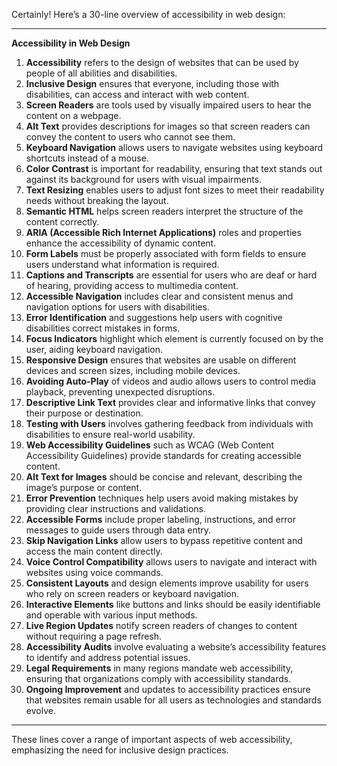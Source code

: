 Certainly! Here’s a 30-line overview of accessibility in web design:

---

**Accessibility in Web Design**

1. **Accessibility** refers to the design of websites that can be used by people of all abilities and disabilities.
2. **Inclusive Design** ensures that everyone, including those with disabilities, can access and interact with web content.
3. **Screen Readers** are tools used by visually impaired users to hear the content on a webpage.
4. **Alt Text** provides descriptions for images so that screen readers can convey the content to users who cannot see them.
5. **Keyboard Navigation** allows users to navigate websites using keyboard shortcuts instead of a mouse.
6. **Color Contrast** is important for readability, ensuring that text stands out against its background for users with visual impairments.
7. **Text Resizing** enables users to adjust font sizes to meet their readability needs without breaking the layout.
8. **Semantic HTML** helps screen readers interpret the structure of the content correctly.
9. **ARIA (Accessible Rich Internet Applications)** roles and properties enhance the accessibility of dynamic content.
10. **Form Labels** must be properly associated with form fields to ensure users understand what information is required.
11. **Captions and Transcripts** are essential for users who are deaf or hard of hearing, providing access to multimedia content.
12. **Accessible Navigation** includes clear and consistent menus and navigation options for users with disabilities.
13. **Error Identification** and suggestions help users with cognitive disabilities correct mistakes in forms.
14. **Focus Indicators** highlight which element is currently focused on by the user, aiding keyboard navigation.
15. **Responsive Design** ensures that websites are usable on different devices and screen sizes, including mobile devices.
16. **Avoiding Auto-Play** of videos and audio allows users to control media playback, preventing unexpected disruptions.
17. **Descriptive Link Text** provides clear and informative links that convey their purpose or destination.
18. **Testing with Users** involves gathering feedback from individuals with disabilities to ensure real-world usability.
19. **Web Accessibility Guidelines** such as WCAG (Web Content Accessibility Guidelines) provide standards for creating accessible content.
20. **Alt Text for Images** should be concise and relevant, describing the image’s purpose or content.
21. **Error Prevention** techniques help users avoid making mistakes by providing clear instructions and validations.
22. **Accessible Forms** include proper labeling, instructions, and error messages to guide users through data entry.
23. **Skip Navigation Links** allow users to bypass repetitive content and access the main content directly.
24. **Voice Control Compatibility** allows users to navigate and interact with websites using voice commands.
25. **Consistent Layouts** and design elements improve usability for users who rely on screen readers or keyboard navigation.
26. **Interactive Elements** like buttons and links should be easily identifiable and operable with various input methods.
27. **Live Region Updates** notify screen readers of changes to content without requiring a page refresh.
28. **Accessibility Audits** involve evaluating a website’s accessibility features to identify and address potential issues.
29. **Legal Requirements** in many regions mandate web accessibility, ensuring that organizations comply with accessibility standards.
30. **Ongoing Improvement** and updates to accessibility practices ensure that websites remain usable for all users as technologies and standards evolve.

---

These lines cover a range of important aspects of web accessibility, emphasizing the need for inclusive design practices.
